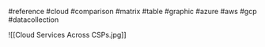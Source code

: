 #reference #cloud #comparison #matrix #table #graphic #azure #aws #gcp #datacollection 

![[Cloud Services Across CSPs.jpg]]